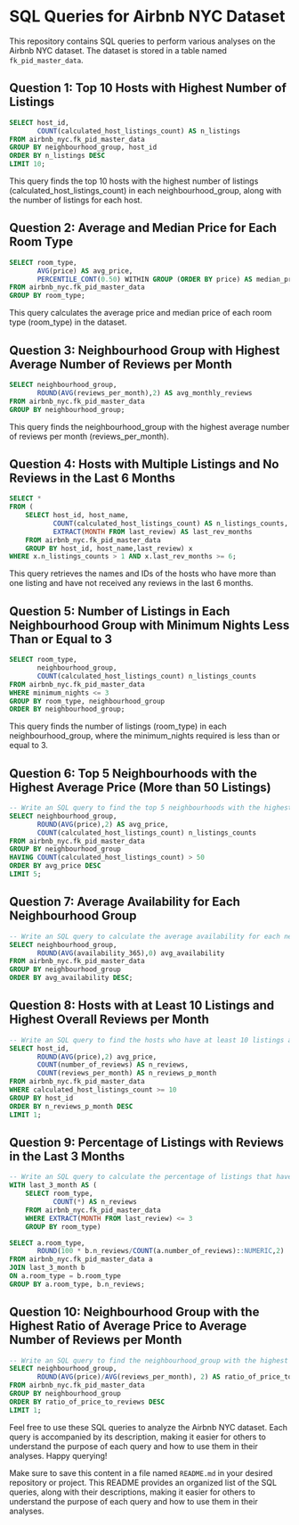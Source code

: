 # SQL Queries for Airbnb NYC Dataset

This repository contains SQL queries to perform various analyses on the Airbnb NYC dataset. The dataset is stored in a table named `fk_pid_master_data`.

## Question 1: Top 10 Hosts with Highest Number of Listings

```sql
SELECT host_id, 
       COUNT(calculated_host_listings_count) AS n_listings
FROM airbnb_nyc.fk_pid_master_data
GROUP BY neighbourhood_group, host_id
ORDER BY n_listings DESC
LIMIT 10;
```

This query finds the top 10 hosts with the highest number of listings (calculated_host_listings_count) in each neighbourhood_group, along with the number of listings for each host.

## Question 2: Average and Median Price for Each Room Type

```sql
SELECT room_type, 
       AVG(price) AS avg_price,
	   PERCENTILE_CONT(0.50) WITHIN GROUP (ORDER BY price) AS median_price
FROM airbnb_nyc.fk_pid_master_data
GROUP BY room_type;
```
This query calculates the average price and median price of each room type (room_type) in the dataset.

## Question 3: Neighbourhood Group with Highest Average Number of Reviews per Month

```sql
SELECT neighbourhood_group,
       ROUND(AVG(reviews_per_month),2) AS avg_monthly_reviews
FROM airbnb_nyc.fk_pid_master_data
GROUP BY neighbourhood_group;
```

This query finds the neighbourhood_group with the highest average number of reviews per month (reviews_per_month).


## Question 4: Hosts with Multiple Listings and No Reviews in the Last 6 Months

```sql
SELECT * 
FROM (
	SELECT host_id, host_name,
		   COUNT(calculated_host_listings_count) AS n_listings_counts,
		   EXTRACT(MONTH FROM last_review) AS last_rev_months
	FROM airbnb_nyc.fk_pid_master_data
	GROUP BY host_id, host_name,last_review) x
WHERE x.n_listings_counts > 1 AND x.last_rev_months >= 6;
```

This query retrieves the names and IDs of the hosts who have more than one listing and have not received any reviews in the last 6 months.

## Question 5: Number of Listings in Each Neighbourhood Group with Minimum Nights Less Than or Equal to 3

```sql
SELECT room_type,
       neighbourhood_group,
	   COUNT(calculated_host_listings_count) n_listings_counts
FROM airbnb_nyc.fk_pid_master_data
WHERE minimum_nights <= 3
GROUP BY room_type, neighbourhood_group
ORDER BY neighbourhood_group;
```

This query finds the number of listings (room_type) in each neighbourhood_group, where the minimum_nights required is less than or equal to 3.



## Question 6: Top 5 Neighbourhoods with the Highest Average Price (More than 50 Listings)

```sql
-- Write an SQL query to find the top 5 neighbourhoods with the highest average price, considering only neighbourhoods with more than 50 listings.
SELECT neighbourhood_group,
       ROUND(AVG(price),2) AS avg_price,
	   COUNT(calculated_host_listings_count) n_listings_counts
FROM airbnb_nyc.fk_pid_master_data
GROUP BY neighbourhood_group
HAVING COUNT(calculated_host_listings_count) > 50
ORDER BY avg_price DESC
LIMIT 5;
```

## Question 7: Average Availability for Each Neighbourhood Group
```sql
-- Write an SQL query to calculate the average availability for each neighbourhood_group, sorting the results in descending order of the average availability.
SELECT neighbourhood_group, 
       ROUND(AVG(availability_365),0) avg_availability
FROM airbnb_nyc.fk_pid_master_data
GROUP BY neighbourhood_group
ORDER BY avg_availability DESC;
```

## Question 8: Hosts with at Least 10 Listings and Highest Overall Reviews per Month

```sql
-- Write an SQL query to find the hosts who have at least 10 listings and the highest overall reviews per month, along with their average price and the total number of reviews they have received.
SELECT host_id,
       ROUND(AVG(price),2) avg_price,
	   COUNT(number_of_reviews) AS n_reviews,
	   COUNT(reviews_per_month) AS n_reviews_p_month
FROM airbnb_nyc.fk_pid_master_data
WHERE calculated_host_listings_count >= 10
GROUP BY host_id
ORDER BY n_reviews_p_month DESC
LIMIT 1;
```

## Question 9: Percentage of Listings with Reviews in the Last 3 Months

```sql
-- Write an SQL query to calculate the percentage of listings that have received reviews in the last 3 months, based on last_review.
WITH last_3_month AS (
	SELECT room_type,
		   COUNT(*) AS n_reviews
	FROM airbnb_nyc.fk_pid_master_data
	WHERE EXTRACT(MONTH FROM last_review) <= 3
	GROUP BY room_type)

SELECT a.room_type,
       ROUND(100 * b.n_reviews/COUNT(a.number_of_reviews)::NUMERIC,2) || '%' AS percent_ratings
FROM airbnb_nyc.fk_pid_master_data a
JOIN last_3_month b
ON a.room_type = b.room_type
GROUP BY a.room_type, b.n_reviews;
```

## Question 10: Neighbourhood Group with the Highest Ratio of Average Price to Average Number of Reviews per Month

```sql
-- Write an SQL query to find the neighbourhood_group with the highest ratio of average price to average number of reviews per month.
SELECT neighbourhood_group,
       ROUND(AVG(price)/AVG(reviews_per_month), 2) AS ratio_of_price_to_reviews
FROM airbnb_nyc.fk_pid_master_data
GROUP BY neighbourhood_group 
ORDER BY ratio_of_price_to_reviews DESC
LIMIT 1;
```

Feel free to use these SQL queries to analyze the Airbnb NYC dataset. Each query is accompanied by its description, making it easier for others to understand the purpose of each query and how to use them in their analyses. Happy querying!



Make sure to save this content in a file named `README.md` in your desired repository or project. This README provides an organized list of the SQL queries, along with their descriptions, making it easier for others to understand the purpose of each query and how to use them in their analyses.
